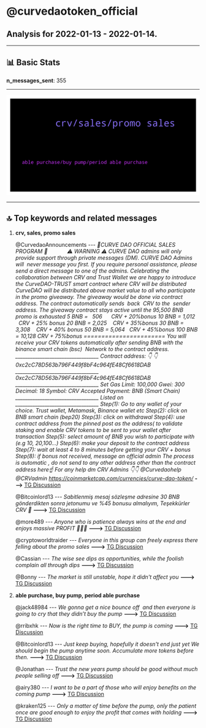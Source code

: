 # **@curvedaotoken_official**
 ## Analysis for **2022-01-13** - **2022-01-14**.

---

## 📊 **Basic Stats**

**n_messages_sent**: 355

---
![wordcloud](curvedaotoken_official_1Days_wordcloud.png)

---


## 🔝 **Top keywords and related messages**

1. **crv, sales, promo sales**

    @CurvedaoAnnouncements --- *🎉CURVE DAO OFFICIAL SALES PROGRAM 🎉                ⚠️ WARNING ⚠️   CURVE DAO admins will only provide support through private messages (DM). CURVE DAO Admins will  never message you first. If you require personal assistance, please send a direct message to one of the admins.   Celebrating the collaboration between CRV and Trust Wallet we are happy to introduce the CurveDAO-TRUST smart contract where CRV will be distributed     CurveDAO will be distributed above market value to all who participate in the promo giveaway.   The giveaway would be done via contract address.   The contract automatically sends  back  CRV to the  sender address.   The giveaway contract stays active until the 95,500 BNB promo is exhausted   5 BNB =   506         CRV + 20%bonus   10 BNB = 1,012       CRV + 25% bonus   20 BNB = 2,025      CRV +  35%bonus   30 BNB = 3,308      CRV + 40% bonus   50 BNB = 5,064      CRV + 45%bonus   100 BNB = 10,128  CRV + 75%bonus   ======================= You will receive your CRV tokens automatically after sending BNB with the binance smart chain (bsc)  Network to the contract address.  __________________________________   Contract address: 👇 👇   0xc2cC78D563b796F449f8bF4c964fE48Cf6618DAB __________________________________   0xc2cC78D563b796F449f8bF4c964fE48Cf6618DAB  __________________________________   Set Gas Limit: 100,000 Gwei: 300 Decimal: 18 Symbol: CRV Accepted Payment: BNB (Smart Chain)  __________________________________ Listed on  __________________________________   Step(1): Go to any wallet of your choice. Trust wallet, Metamask, Binance wallet etc   Step(2): click on BNB smart chain (bep20)   Step(3): click on withdrawal   Step(4): use contract address from the pinned post as the address( to validate staking and enable CRV tokens to be sent to your wallet after transaction   Step(5): select amount of BNB you wish to participate with (e.g 10, 20,100...)   Step(6): make your deposit to the contract address   Step(7): wait at least 4 to 8 minutes before getting your CRV + bonus   Step(8): if bonus not received, message an official admin   The process is automatic , do not send to any other address other than the contract address here☝️  For any help dm CRV Admins 👇👇    @Curvedaohelp            @CRVadmin    https://coinmarketcap.com/currencies/curve-dao-token/* **--->** [TG Discussion](https://t.me/curvedaotoken_official/18344)

    @Bitcoinlord13 --- *Sabitlenmiş mesaj sözleşme adresine 30 BNB gönderdikten sonra jetonumu ve %45 bonusu almalıyım, Teşekkürler CRV 🥂* **--->** [TG Discussion](https://t.me/curvedaotoken_official/18542)

    @more489 --- *Anyone who is patience always wins at the end and enjoys massive PROFIT 🚀💥💯* **--->** [TG Discussion](https://t.me/curvedaotoken_official/18351)

    @cryptoworldtraider --- *Everyone in this group can freely express there felling about the promo sales* **--->** [TG Discussion](https://t.me/curvedaotoken_official/18250)

    @Cassian --- *The wise see dips as opportunities, while the foolish complain all through dips* **--->** [TG Discussion](https://t.me/curvedaotoken_official/18577)

    @Bonny --- *The market is still unstable, hope it didn't affect you* **--->** [TG Discussion](https://t.me/curvedaotoken_official/18566)

2. **able purchase, buy pump, period able purchase**

    @jack48984 --- *We gonna get a nice bounce off  and then everyone is going to cry that they didn’t buy the pump* **--->** [TG Discussion](https://t.me/curvedaotoken_official/18427)

    @rribxhk --- *Now is the right time to BUY, the pump is coming* **--->** [TG Discussion](https://t.me/curvedaotoken_official/18621)

    @Bitcoinlord13 --- *Just keep buying, hopefully it doesn't end just yet  We should begin the pump anytime soon. Accumulate more tokens before then.* **--->** [TG Discussion](https://t.me/curvedaotoken_official/18530)

    @Jonathan --- *Trust the new years pump should be good without much people selling off* **--->** [TG Discussion](https://t.me/curvedaotoken_official/18523)

    @airy380 --- *I want to be a part of those who will enjoy benefits on the coming pump* **--->** [TG Discussion](https://t.me/curvedaotoken_official/18508)

    @kraken125 --- *Only a matter of time before the pump, only the patient once are good enough to enjoy the profit that comes with holding* **--->** [TG Discussion](https://t.me/curvedaotoken_official/18339)

